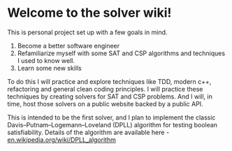 # Welcome to the solver wiki!

This is  personal project set up with a few goals in mind.
1. Become a better software engineer
1. Refamiliarize myself with some SAT and CSP algorithms and techniques I used to know well.
1. Learn some new skills

To do this I will practice and explore techniques like TDD, modern c++, refactoring and general clean coding principles. I will practice these techniques by creating solvers for SAT and CSP problems. And I will, in time, host those solvers on a public website backed by a public API.

This is intended to be the first solver, and I plan to implement the classic Davis–Putnam–Logemann–Loveland (DPLL) algorithm for testing boolean satisfiability. Details of the algorithm are available here - [en.wikipedia.org/wiki/DPLL_algorithm](https://en.wikipedia.org/wiki/DPLL_algorithm)